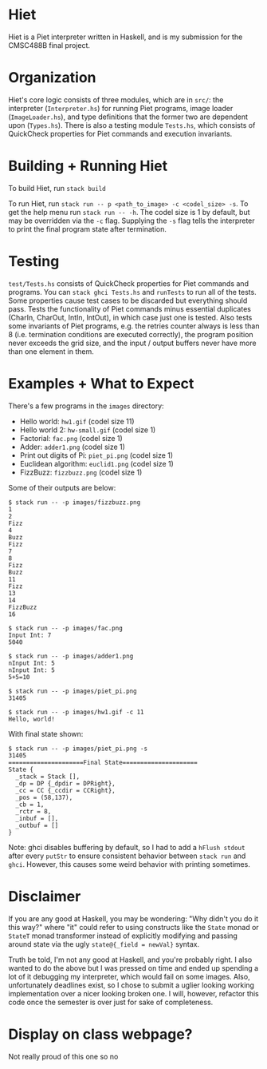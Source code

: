 # Hiet

Hiet is a Piet interpreter written in Haskell, and is my submission for the CMSC488B final project.

# Organization

Hiet's core logic consists of three modules, which are in `src/`: the interpreter (`Interpreter.hs`) for running Piet programs, image loader (`ImageLoader.hs`), and type definitions that the former two are dependent upon (`Types.hs`).  There is also a testing module `Tests.hs`, which consists of QuickCheck properties for Piet commands and execution invariants.

# Building + Running Hiet

To build Hiet, run `stack build`

To run Hiet, run `stack run -- p <path_to_image> -c <codel_size> -s`. To get the help menu run `stack run -- -h`.  The codel size is 1 by default, but may be overridden via the `-c` flag.  Supplying the `-s` flag tells the interpreter to print the final program state after termination.

# Testing

`test/Tests.hs` consists of QuickCheck properties for Piet commands and programs.  You can `stack ghci Tests.hs` and `runTests` to run all of the tests.  Some properties cause test cases to be discarded but everything should pass.  Tests the functionality of Piet commands minus essential duplicates (CharIn, CharOut, IntIn, IntOut), in which case just one is tested.  Also tests some invariants of Piet programs, e.g. the retries counter always is less than 8 (i.e. termination conditions are executed correctly), the program position never exceeds the grid size, and the input / output buffers never have more than one element in them.

# Examples + What to Expect

There's a few programs in the `images` directory:
* Hello world: `hw1.gif` (codel size 11)
* Hello world 2: `hw-small.gif` (codel size 1)
* Factorial: `fac.png` (codel size 1)
* Adder: `adder1.png` (codel size 1)
* Print out digits of Pi: `piet_pi.png` (codel size 1)
* Euclidean algorithm: `euclid1.png` (codel size 1)
* FizzBuzz: `fizzbuzz.png` (codel size 1)

Some of their outputs are below:

```
$ stack run -- -p images/fizzbuzz.png 
1
2
Fizz
4
Buzz
Fizz
7
8
Fizz
Buzz
11
Fizz
13
14
FizzBuzz
16
```

```
$ stack run -- -p images/fac.png 
Input Int: 7
5040
```

```
$ stack run -- -p images/adder1.png 
nInput Int: 5
nInput Int: 5
5+5=10
```

```
$ stack run -- -p images/piet_pi.png 
31405
```

```
$ stack run -- -p images/hw1.gif -c 11
Hello, world!
```

With final state shown:
```
$ stack run -- -p images/piet_pi.png -s
31405
=====================Final State=====================
State {
  _stack = Stack [],
  _dp = DP {_dpdir = DPRight},
  _cc = CC {_ccdir = CCRight},
  _pos = (58,137),
  _cb = 1,
  _rctr = 8,
  _inbuf = [],
  _outbuf = []
}

```

Note: ghci disables buffering by default, so I had to add a `hFlush stdout` after every `putStr` to ensure consistent behavior between `stack run` and `ghci`.  However, this causes some weird behavior with printing sometimes.

# Disclaimer

If you are any good at Haskell, you may be wondering: "Why didn't you do it this way?" where "it" could refer to using constructs like the `State` monad or `StateT` monad transformer instead of explicitly modifying and passing around state via the ugly `state@{_field = newVal}` syntax.

Truth be told, I'm not any good at Haskell, and you're probably right.  I also wanted to do the above but I was pressed on time and ended up spending a lot of it debugging my interpreter, which would fail on some images. Also, unfortunately deadlines exist, so I chose to submit a uglier looking working implementation over a nicer looking broken one.  I will, however, refactor this code once the semester is over just for sake of completeness.  


# Display on class webpage?

Not really proud of this one so no